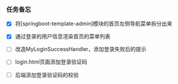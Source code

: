 ### 任务备忘


- [x] 将[springboot-template-admin]模块的首页左侧导航菜单拆分出来
- [x] 通过登录的用户信息渲染首页的菜单列表
- [ ] 改造MyLoginSuccessHandler，添加登录失败后的提示
- [ ] login.html页面添加登录验证码
- [ ] 后端添加登录验证码的校验

